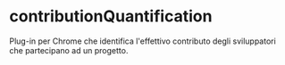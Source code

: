 # contributionQuantification
Plug-in per Chrome che identifica l'effettivo contributo degli sviluppatori che partecipano ad un progetto.
